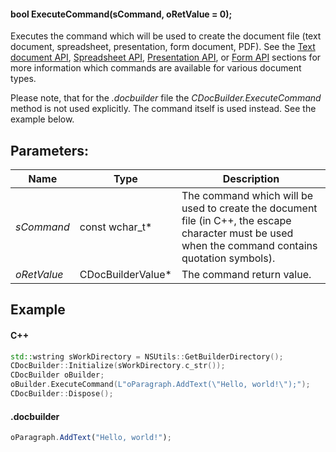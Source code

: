 #### bool ExecuteCommand(sCommand, oRetValue = 0);

Executes the command which will be used to create the document file (text document, spreadsheet, presentation, form document, PDF). See the [Text document API](/officeapi/textdocumentapi), [Spreadsheet API](/officeapi/spreadsheetapi), [Presentation API](/officeapi/presentationapi), or [Form API](/officeapi/formapi) sections for more information which commands are available for various document types.

Please note, that for the *.docbuilder* file the *CDocBuilder.ExecuteCommand* method is not used explicitly. The command itself is used instead. See the example below.

## Parameters:

| Name        | Type               | Description                                                                                                                                         |
| ----------- | ------------------ | --------------------------------------------------------------------------------------------------------------------------------------------------- |
| *sCommand*  | const wchar\_t\*   | The command which will be used to create the document file (in C++, the escape character must be used when the command contains quotation symbols). |
| *oRetValue* | CDocBuilderValue\* | The command return value.                                                                                                                           |

## Example

#### C++

```c++
std::wstring sWorkDirectory = NSUtils::GetBuilderDirectory();
CDocBuilder::Initialize(sWorkDirectory.c_str());
CDocBuilder oBuilder;
oBuilder.ExecuteCommand(L"oParagraph.AddText(\"Hello, world!\");");
CDocBuilder::Dispose();
```

#### .docbuilder

```js
oParagraph.AddText("Hello, world!");
```
